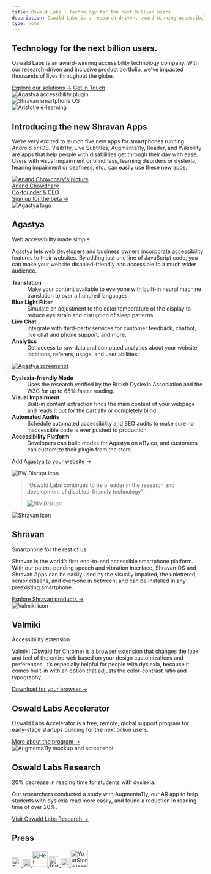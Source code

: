 ```yaml
---
title: Oswald Labs · Technology for the next billion users
description: Oswald Labs is a research-driven, award-winning accessibility technology company building products for the next billion users.
type: home
---
```


<section class="hero">
	<div class="container">
		<h1>Technology for the next billion users.</h1>
		<p>Oswald Labs is an award-winning accessibility technology company. With our research-driven and inclusive product portfolio, we’ve impacted thousands of lives throughout the globe.</p>
		<div class="mt-5">
			<a class="btn btn-light mr-3" href="/platform/">Explore our solutions &rarr;</a>
			<a class="btn btn-outline-light" href="/contact/">Get in Touch</a>
		</div>
		<div class="right-drawings d-none d-lg-flex">
			<div class="app-illustrations">
				<div class="tablet-landscape">
					<img alt="Agastya accessibility plugin" src="/images/illustrations/home-agastya.svg">
				</div>
				<div class="phone-small">
					<img alt="Shravan smartphone OS" src="/images/illustrations/home-shravan.svg">
				</div>
				<div class="tablet-portrait">
					<img alt="Aristotle e-learning" src="/images/illustrations/home-aristotle.svg">
				</div>
			</div>
		</div>
	</div>
</section>
<section class="text">
	<div class="container">
		<div class="row mt-md-5 mb-md-5">
			<div class="col-md-6">
				<h2 class="subheading-3">
					<span class="small text-body">Introducing the new</span>
					<span class="mt-2 d-block">Shravan Apps</span>
				</h2>
				<p>
					<i class="fas fa-quote-left fa-2x fa-pull-left mr-3 text-muted"></i>
					<span>We’re very excited to launch five new apps for smartphones running Android or iOS. Visib11y, Live Subtitles, Augmenta11y, Reader, and Wikibility are apps that help people with disabilities get through their day with ease. Users with visual impairment or blindness, learning disorders or dyslexia, hearing impairment or deafness, etc., can easily use these new apps.</span>
				</p>
				<div class="mt-4 mb-3">
					<a href="/team/anand/" class="text-body d-inline-flex align-items-center"> <img alt="Anand Chowdhary's picture" src="/images/team/anand.png" class="rounded-circle avatar-small">
						<div>
							<div>Anand Chowdhary</div>
							<div class="small">Co-founder &amp; CEO</div>
						</div>
					</a>
				</div>
				<a class="btn btn-left text-danger" href="/platform/shravan/apps/">Sign up for the beta →</a>
			</div>
		</div>
	</div>
</section>
<section class="gray-slanted">
	<div class="container">
		<div class="row justify-content-center">
			<div class="col-md-6">
				<div class="d-flex align-items-center justify-content-center mb-4">
					<img class="icon-image bigger mr-4" alt="Agastya logo" src="/images/icons/agastya.svg">
					<div>
						<h2 class="subheading-3 mt-0 mb-1 color-e96300">Agastya</h2>
						<div class="text-uppercase text-body">Web accessibility made simple</div>
					</div>
				</div>
				<p class="text-md-center">Agastya lets web developers and business owners incorporate accessibility features to their websites. By adding just one line of JavaScript code, you can make your website disabled-friendly and accessible to a much wider audience.</p>
			</div>
		</div>
		<div class="row justify-content-center mt-5 d-none d-md-flex">
			<div class="col-md-4 d-flex pr-5 align-items-center text-right">
				<dl>
					<dt><strong>Translation</strong></dt>
					<dd>Make your content available to everyone with built-in neural machine translation to over a hundred languages.</dd>
					<dt><strong>Blue Light Filter</strong></dt>
					<dd>Simulate an adjustment to the color temperature of the display to reduce eye strain and disruption of sleep patterns.</dd>
					<dt><strong>Live Chat</strong></dt>
					<dd>Integrate with third-party services for customer feedback, chatbot, live chat and phone support, and more.</dd>
					<dt><strong>Analytics</strong></dt>
					<dd>Get access to raw data and computed analytics about your website, locations, referers, usage, and user abilities.</dd>
				</dl>
			</div>
			<div class="col-md-4">
				<a href="/platform/agastya/" class="d-block">
					<img alt="Agastya screenshot" style="filter: drop-shadow(0 10px 10px rgba(0, 0, 0, 0.2)" src="/images/illustrations/agastya.png">
				</a>
			</div>
			<div class="col-md-4 d-flex pl-5 align-items-center">
				<dl>
					<dt><strong>Dyslexia-friendly Mode</strong></dt>
					<dd>Uses the research verified by the British Dyslexia Association and the W3C for up to 65% faster reading.</dd>
					<dt><strong>Visual Impairment</strong></dt>
					<dd>Built-in content extraction finds the main content of your webpage and reads it out for the partially or completely blind.</dd>
					<dt><strong>Automated Audits</strong></dt>
					<dd>Schedule automated accessibility and SEO audits to make sure no inaccessible code is ever pushed to production.</dd>
					<dt><strong>Accessibility Platform</strong></dt>
					<dd>Developers can build modes for Agastya on a11y.co, and customers can customize their plugin from the store.</dd>
				</dl>
			</div>
		</div>
		<p class="mt-4 text-md-center"><a class="btn color-e96300 btn-sm-left" href="/platform/agastya/">Add Agastya to your website →</a></p>
	</div>
</section>
<div class="d-flex justify-content-center breaker pb-3">
	<div class="common-Link globalFooterCard col-md-6 card-sigma">
		<img alt="BW Disrupt icon" src="/images/logos/bw-circle.svg" class="icon-image">
		<blockquote class="blockquote mb-0">
			<p class="mb-0">“Oswald Labs continues to be a leader in the research and development of disabled-friendly technology”</p>
			<footer class="blockquote-footer justify-content-end">
				<cite title="BW Disrupt" class="align-self-end">
					<img alt="BW Disrupt" src="/images/logos/bw-disrupt.svg">
				</cite>
			</footer>
		</blockquote>
	</div>
</div>
<section class="bg-white products">
	<div class="container">
		<div class="row">
			<div class="col-md-6 pr-md-5 links-c82333">
				<img alt="Shravan icon" src="/images/icons/shravan.svg">
				<h2 class="subheading-3 mt-0 mb-1">Shravan</h2>
				<div class="mb-4 text-uppercase text-body">Smartphone for the rest of us</div>
				<p>Shravan is the world’s first end-to-end accessible smartphone platform. With our patent-pending speech and vibration interface, Shravan OS and Shravan Apps can be easily used by the visually impaired, the unlettered, senior citizens, and everyone in between; and can be installed in any preexisting smartphone.</p>
				<a class="btn btn-left" href="/platform/shravan/">Explore Shravan products →</a>
			</div>
			<div class="col-md-6 pl-md-5 links-40806a mt-5 mt-md-0">
				<img alt="Valmiki icon" src="/images/icons/valmiki.svg">
				<h2 class="subheading-3 mt-0 mb-1">Valmiki</h2>
				<div class="mb-4 text-uppercase text-body">Accessibility extension</div>
				<p>Valmiki (Oswald for Chrome) is a browser extension that changes the look and feel of the entire web based on your design customizations and preferences. It’s especially helpful for people with dyslexia, because it comes built-in with an option that adjusts the color-contrast ratio and typography.</p>
				<a class="btn btn-left" href="/platform/valmiki/">Download for your browser →</a>
			</div>
		</div>
	</div>
</section>
<section class="bg-light-1">
    <div class="container">
        <div class="row">
            <div class="col-md-6">
                <h2>Oswald Labs Accelerator</h2>
                <p class="mb-4">Oswald Labs Accelerator is a free, remote, global support program for early-stage startups building for the next billion users.</p>
                <div>
                    <a class="btn btn-primary" href="/accelerator/">More about the program &rarr;</a>
                </div>
            </div>
            <div class="col-md-6">
                <img class="hero-image" alt="Augmenta11y mockup and screenshot" src="/images/mockups/augmenta11y.png">
            </div>
        </div>
    </div>
</section>
<section>
    <div class="container">
        <div class="row">
            <div class="col-md-6">
                <h2 class="subheading">Oswald Labs Research</h2>
                <div class="display-n">20% decrease in reading time for students with dyslexia.</div>
                <p class="intro-para">Our researchers conducted a study with Augmenta11y, our AR app to help students with dyslexia read more easily, and found a reduction in reading time of over 20%.</p>
                <div>
                    <a class="btn btn-outline-primary" href="/research/">Visit Oswald Labs Research &rarr;</a>
                </div>
            </div>
        </div>
    </div>
</section>
<section class="press-section horizontal-scroll-parent pt-4 pb-4">
	<h2 class="sr-only">Press</h2>
	<div class="container d-flex align-items-center justify-content-between horizontal-scroll">
		<a href="/press/forbes/" class="press-item" title="Forbes">
			<img alt="Forbes logo" src="/images/logos/forbes.svg" style="height: 25px">
		</a>
		<a href="/press/huffpost" class="press-item" title="HuffPost">
			<img alt="HuffPost logo" src="/images/logos/huffpost.svg" style="height: 20px">
		</a>
		<a href="/press/het-financieele-dagblad/" class="press-item" title="Het Financieele Dagblad">
			<img alt="Het Financieele Dagblad logo" src="/images/logos/fd.svg" style="height: 40px">
		</a>
		<a href="/press/bw-disrupt/" class="press-item" title="BW Disrupt">
			<img alt="BW Disrupt logo" src="/images/logos/bw-disrupt.svg" style="height: 27px">
		</a>
		<a href="/press/hindustan-times/" class="press-item" title="Hindustan Times">
			<img alt="Hindustan Times logo" src="/images/logos/hindustan-times.svg" style="height: 22px">
		</a>
		<a href="/press/yourstory/" class="press-item" title="YourStory">
			<img alt="YourStory logo" src="/images/logos/yourstory.svg" style="height: 45px">
		</a>
	</div>
</section>